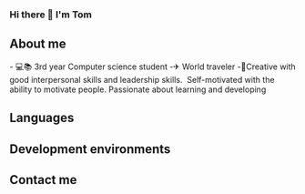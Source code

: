 ### Hi there 👋 I'm Tom

<h2>About me</h2>
- 💻📚 3rd year Computer science student
-✈ World traveler
-🦾Creative with good interpersonal skills and leadership skills.  Self-motivated with the ability to motivate people. Passionate about learning and developing

<h2>Languages</h2>



<h2>Development environments</h2>



<h2>Contact me</h2>
<i class="fa fa-linkedin-square" style="font-size:36px" url:("https://www.linkedin.com/in/tom-ben-hamo-2b62b1168/")></i>


